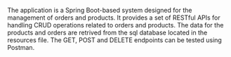 The application is a Spring Boot-based system designed for the management of orders and products. It provides a set of RESTful APIs for handling CRUD operations related to orders and products.
The data for the products and orders are retrived from the sql database located in the resources file.
The GET, POST and DELETE endpoints can be tested using Postman.
